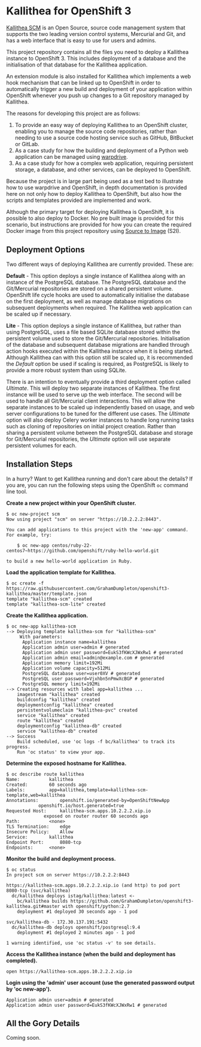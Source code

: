 # Kallithea for OpenShift 3

[Kallithea SCM](https://kallithea-scm.org) is an Open Source, source code management system that supports the two leading version control systems, Mercurial and Git, and has a web interface that is easy to use for users and admins.

This project repository contains all the files you need to deploy a Kallithea instance to OpenShift 3. This includes deployment of a database and the initialisation of that database for the Kallithea application.

An extension module is also installed for Kallithea which implements a web hook mechanism that can be linked up to OpenShift in order to automatically trigger a new build and deployment of your application within OpenShift whenever you push up changes to a Git repository managed by Kallithea.

The reasons for developing this project are as follows:

1. To provide an easy way of deploying Kallithea to an OpenShift cluster, enabling you to manage the source code repositories, rather than needing to use a source code hosting service such as GitHub, BitBucket or GitLab. 
2. As a case study for how the building and deployment of a Python web application can be managed using [warpdrive](http://www.getwarped.org).
3. As a case study for how a complex web application, requiring persistent storage, a database, and other services, can be deployed to OpenShift.

Because the project is in large part being used as a test bed to illustrate how to use warpdrive and OpenShift, in depth documentation is provided here on not only how to deploy Kallithea to OpenShift, but also how the scripts and templates provided are implemented and work.

Although the primary target for deploying Kallithea is OpenShift, it is possible to also deploy to Docker. No pre built image is provided for this scenario, but instructions are provided for how you can create the required Docker image from this project repository using [Source to Image](https://github.com/openshift/source-to-image) (S2I).

## Deployment Options

Two different ways of deploying Kallithea are currently provided. These are:

**Default** - This option deploys a single instance of Kallithea along with an instance of the PostgreSQL database. The PostgreSQL database and the Git/Mercurial repositories are stored on a shared persistent volume. OpenShift life cycle hooks are used to automatically initialise the database on the first deployment, as well as manage database migrations on subsequent deployments when required. The Kallithea web application can be scaled up if necessary.

**Lite** - This option deploys a single instance of Kallithea, but rather than using PostgreSQL, uses a file based SQLite database stored within the persistent volume used to store the Git/Mercurial repositories. Initialisation of the database and subsequent database migrations are handled through action hooks executed within the Kallithea instance when it is being started. Although Kallithea can with this option still be scaled up, it is recommended the *Default* option be used if scaling is required, as PostgreSQL is likely to provide a more robust system than using SQLite.

There is an intention to eventually provide a third deployment option called *Ultimate*. This will deploy two separate instances of Kallithea. The first instance will be used to serve up the web interface. The second will be used to handle all Git/Mercurial client interactions. This will allow the separate instances to be scaled up independently based on usage, and web server configurations to be tuned for the different use cases. The *Ultimate* option will also deploy Celery worker instances to handle long running tasks such as cloning of repositories on initial project creation. Rather than sharing a persistent volume between the PostgreSQL database and storage for Git/Mercurial repositories, the *Ultimate* option will use separate persistent volumes for each.

## Installation Steps

In a hurry? Want to get Kallithea running and don't care about the details? If you are, you can run the following steps using the OpenShift ``oc`` command line tool.

**Create a new project within your OpenShift cluster.**

```
$ oc new-project scm
Now using project "scm" on server "https://10.2.2.2:8443".

You can add applications to this project with the 'new-app' command. For example, try:

    $ oc new-app centos/ruby-22-centos7~https://github.com/openshift/ruby-hello-world.git

to build a new hello-world application in Ruby.
```

**Load the application template for Kallithea.**

```
$ oc create -f https://raw.githubusercontent.com/GrahamDumpleton/openshift3-kallithea/master/template.json
template "kallithea-scm" created
template "kallithea-scm-lite" created
```

**Create the Kallithea application.**

```
$ oc new-app kallithea-scm
--> Deploying template kallithea-scm for "kallithea-scm"
     With parameters:
      Application instance name=kallithea
      Application admin user=admin # generated
      Application admin user password=EukS3fKWcXJWxRw1 # generated
      Application admin email=admin@example.com # generated
      Application memory limit=192Mi
      Application volume capacity=512Mi
      PostgreSQL database user=user0XV # generated
      PostgreSQL user password=Vjxhbn5nPmwXcBGP # generated
      PostgreSQL memory limit=192Mi
--> Creating resources with label app=kallithea ...
    imagestream "kallithea" created
    buildconfig "kallithea" created
    deploymentconfig "kallithea" created
    persistentvolumeclaim "kallithea-pvc" created
    service "kallithea" created
    route "kallithea" created
    deploymentconfig "kallithea-db" created
    service "kallithea-db" created
--> Success
    Build scheduled, use 'oc logs -f bc/kallithea' to track its progress.
    Run 'oc status' to view your app.
```

**Determine the exposed hostname for Kallithea.**

```
$ oc describe route kallithea
Name:			kallithea
Created:		60 seconds ago
Labels:			app=kallithea,template=kallithea-scm-template,web=kallithea
Annotations:		openshift.io/generated-by=OpenShiftNewApp
			openshift.io/host.generated=true
Requested Host:		kallithea-scm.apps.10.2.2.2.xip.io
			  exposed on router router 60 seconds ago
Path:			<none>
TLS Termination:	edge
Insecure Policy:	Allow
Service:		kallithea
Endpoint Port:		8080-tcp
Endpoints:		<none>
```

**Monitor the build and deployment process.**

```
$ oc status
In project scm on server https://10.2.2.2:8443

https://kallithea-scm.apps.10.2.2.2.xip.io (and http) to pod port 8080-tcp (svc/kallithea)
  dc/kallithea deploys istag/kallithea:latest <-
    bc/kallithea builds https://github.com/GrahamDumpleton/openshift3-kallithea.git#master with openshift/python:2.7
    deployment #1 deployed 30 seconds ago - 1 pod

svc/kallithea-db - 172.30.137.191:5432
  dc/kallithea-db deploys openshift/postgresql:9.4
    deployment #1 deployed 2 minutes ago - 1 pod

1 warning identified, use 'oc status -v' to see details.
```

**Access the Kallithea instance (when the build and deployment has completed).**

```
open https://kallithea-scm.apps.10.2.2.2.xip.io
```

**Login using the 'admin' user account (use the generated password output by 'oc new-app').**

```
Application admin user=admin # generated
Application admin user password=EukS3fKWcXJWxRw1 # generated
```

## All the Gory Details

Coming soon.


 





